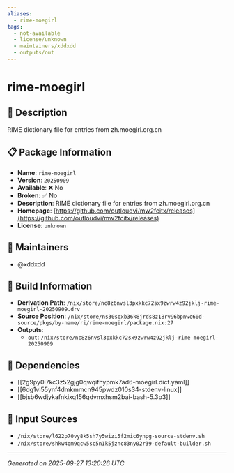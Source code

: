 ```yaml
---
aliases:
  - rime-moegirl
tags:
  - not-available
  - license/unknown
  - maintainers/xddxdd
  - outputs/out
---
```


# rime-moegirl

## 📝 Description

RIME dictionary file for entries from zh.moegirl.org.cn

## 📋 Package Information

- **Name**: `rime-moegirl`
- **Version**: `20250909`
- **Available**: ❌ No
- **Broken**: ✅ No
- **Description**: RIME dictionary file for entries from zh.moegirl.org.cn
- **Homepage**: [https://github.com/outloudvi/mw2fcitx/releases](https://github.com/outloudvi/mw2fcitx/releases)
- **License**: `unknown`
## 👥 Maintainers

- @xddxdd


## 🔧 Build Information

- **Derivation Path**: `/nix/store/nc8z6nvsl3pxkkc72sx9zwrw4z92jklj-rime-moegirl-20250909.drv`
- **Source Position**: `/nix/store/ns30sqxb36k8jrds8z18rv96bpnwc60d-source/pkgs/by-name/ri/rime-moegirl/package.nix:27`
- **Outputs**:
  - `out`:  `/nix/store/nc8z6nvsl3pxkkc72sx9zwrw4z92jklj-rime-moegirl-20250909`

## 🔗 Dependencies

- [[2g9py0l7kc3z52gjg0qwqifhypmk7ad6-moegirl.dict.yaml]]
- [[6dg1vi55ynf4dmkmmcn945pwdz010s34-stdenv-linux]]
- [[bjsb6wdjykafnkixq156qdvmxhsm2bai-bash-5.3p3]]

## 📁 Input Sources

- `/nix/store/l622p70vy8k5sh7y5wizi5f2mic6ynpg-source-stdenv.sh`
- `/nix/store/shkw4qm9qcw5sc5n1k5jznc83ny02r39-default-builder.sh`

---
*Generated on 2025-09-27 13:20:26 UTC*
